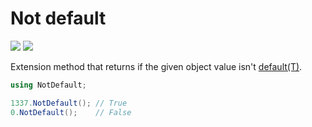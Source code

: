 # Not default

[![][build-img]][build]
[![][nuget-img]][nuget]

[build]:     https://ci.appveyor.com/project/TallesL/NotDefault
[build-img]: https://ci.appveyor.com/api/projects/status/github/tallesl/NotDefault

[nuget]:     http://badge.fury.io/nu/NotDefault
[nuget-img]: https://badge.fury.io/nu/NotDefault.png

Extension method that returns if the given object value isn't [default(T)][default].

[default]: https://msdn.microsoft.com/library/xwth0h0d.aspx

```cs
using NotDefault;

1337.NotDefault(); // True
0.NotDefault();    // False
```
